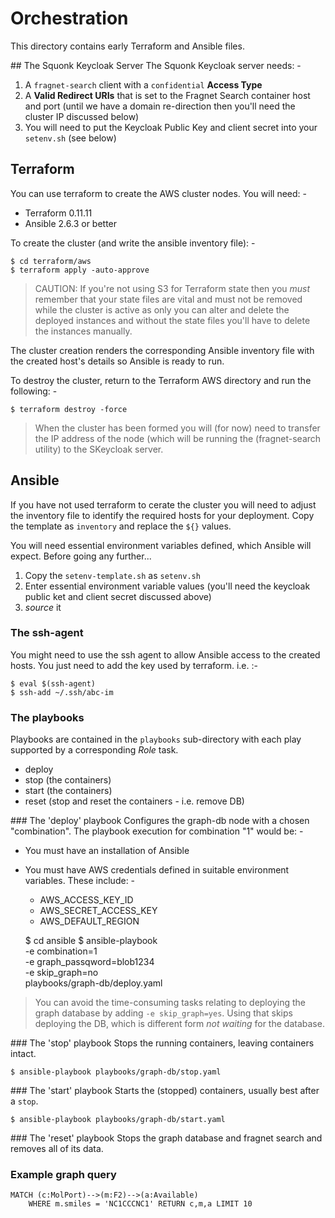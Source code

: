 # Orchestration
This directory contains early Terraform and Ansible files.

## The Squonk Keycloak Server
The Squonk Keycloak server needs: -

1.  A `fragnet-search` client with a `confidential` **Access Type**
1.  A **Valid Redirect URIs** that is set to the Fragnet Search container
    host and port (until we have a domain re-direction then you'll
    need the cluster IP discussed below)
1.  You will need to put the Keycloak Public Key and client secret
    into your `setenv.sh` (see below)

## Terraform
You can use terraform to create the AWS cluster nodes. You will need: -

- Terraform 0.11.11
- Ansible 2.6.3 or better

To create the cluster (and write the ansible inventory file): -

    $ cd terraform/aws
    $ terraform apply -auto-approve

>   CAUTION: If you're not using S3 for Terraform state then
    you *must* remember that your state files are vital and must not be
    removed while the cluster is active as only you can alter and delete
    the deployed instances and without the state files you'll have to
    delete the instances manually.

The cluster creation renders the corresponding Ansible inventory file
with the created host's details so Ansible is ready to run.
 
To destroy the cluster, return to the Terraform AWS directory and run
the following: -

    $ terraform destroy -force

>   When the cluster has been formed you will (for now) need to transfer the
    IP address of the node (which will be running the (fragnet-search utility)
    to the SKeycloak server.

## Ansible
If you have not used terraform to cerate the cluster you will need to adjust
the inventory file to identify the required hosts for your deployment.
Copy the template as `inventory` and replace the `${}` values.

You will need essential environment variables defined, which Ansible
will expect. Before going any further...

1.  Copy the `setenv-template.sh` as `setenv.sh`
1.  Enter essential environment variable values (you'll need the
    keycloak public ket and client secret discussed above)
1.  *source* it

### The ssh-agent
You might need to use the ssh agent to allow Ansible access to the
created hosts. You just need to add the key used by terraform. i.e. :-

    $ eval $(ssh-agent)
    $ ssh-add ~/.ssh/abc-im

### The playbooks
Playbooks are contained in the `playbooks` sub-directory with each play
supported by a corresponding *Role* task. 

-   deploy
-   stop (the containers)
-   start (the containers)
-   reset (stop and reset the containers - i.e. remove DB)

### The 'deploy' playbook
Configures the graph-db node with a chosen "combination".
The playbook execution for combination "1" would be: -

-   You must have an installation of Ansible
-   You must have AWS credentials defined in suitable environment variables.
    These include: -
    
    -   AWS_ACCESS_KEY_ID
    -   AWS_SECRET_ACCESS_KEY
    -   AWS_DEFAULT_REGION


    $ cd ansible
    $ ansible-playbook \
        -e combination=1 \
        -e graph_passqword=blob1234 \
        -e skip_graph=no \
        playbooks/graph-db/deploy.yaml 

>   You can avoid the time-consuming tasks relating to deploying
    the graph database by adding `-e skip_graph=yes`. Using that
    skips deploying the DB, which is different form *not waiting* for
    the database. 

### The 'stop' playbook
Stops the running containers, leaving containers intact.

    $ ansible-playbook playbooks/graph-db/stop.yaml 

### The 'start' playbook
Starts the (stopped) containers, usually best after a `stop`.

    $ ansible-playbook playbooks/graph-db/start.yaml 

### The 'reset' playbook
Stops the graph database and fragnet search and removes all of its data.

### Example graph query

    MATCH (c:MolPort)-->(m:F2)-->(a:Available)
        WHERE m.smiles = 'NC1CCCNC1' RETURN c,m,a LIMIT 10
        